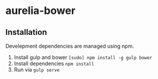 # aurelia-bower
## Installation
Develepment dependencies are managed using npm.  
1) Install gulp and bower `[sudo] npm install -g gulp bower`
2) Install dependencies `npm install`
3) Run via `gulp serve`

